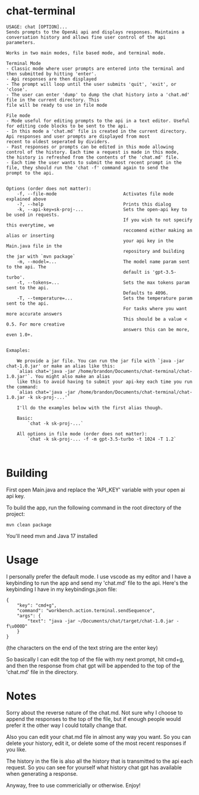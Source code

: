 # chat-terminal
```
USAGE: chat [OPTION]...
Sends prompts to the OpenAi api and displays responses. Maintains a conversation history and allows fine user control of the api
parameters.

Works in two main modes, file based mode, and terminal mode.

Terminal Mode
- Classic mode where user prompts are entered into the terminal and then submitted by hitting 'enter'. 
- Api responses are then displayed
- The prompt will loop until the user submits 'quit', 'exit', or 'close'.
- The user can enter 'dump' to dump the chat history into a 'chat.md' file in the current directory. This 
file will be ready to use in file mode

File mode
- Mode useful for editing prompts to the api in a text editor. Useful for editing code blocks to be sent to the api. 
- In this mode a 'chat.md' file is created in the current directory. Api responses and user prompts are displayed from most
recent to oldest seperated by dividers. 
- Past responses or prompts can be edited in this mode allowing control of the history. Each time a request is made in this mode,
the history is refreshed from the contents of the 'chat.md' file. 
- Each time the user wants to submit the most recent prompt in the file, they should run the 'chat -f' command again to send the 
prompt to the api.


Options (order does not matter):
    -f, --file-mode                         Activates file mode explained above
    -?, --help                              Prints this dialog
    -k, --api-key=sk-proj-...               Sets the open-api key to be used in requests.
                                            If you wish to not specify this everytime, we
                                            reccomend either making an alias or inserting 
                                            your api key in the Main.java file in the 
                                            repository and building the jar with `mvn package`
    -m, --model=...                         The model name param sent to the api. The 
                                            default is 'gpt-3.5-turbo'. 
    -t, --tokens=...                        Sets the max tokens param sent to the api. 
                                            Defaults to 4096.
    -T, --temperature=...                   Sets the temperature param sent to the api.
                                            For tasks where you want more accurate answers
                                            This should be a value < 0.5. For more creative
                                            answers this can be more, even 1.0+.


Exmaples:

    We provide a jar file. You can run the jar file with `java -jar chat-1.0.jar' or make an alias like this:
    `alias chat='java -jar /home/brandon/Documents/chat-terminal/chat-1.0.jar'`. You might also make an alias 
    like this to avoid having to submit your api-key each time you run the command: 
    `alias chat='java -jar /home/brandon/Documents/chat-terminal/chat-1.0.jar -k sk-proj-...'`
    
    I'll do the examples below with the first alias though.

    Basic:
        `chat -k sk-proj-...`

    All options in file mode (order does not matter):
        `chat -k sk-proj-... -f -m gpt-3.5-turbo -t 1024 -T 1.2`

                

```

# Building
First open Main.java and replace the 'API_KEY' variable with your open ai api key.

To build the app, run the following command in the root directory of the project:
```
mvn clean package
```

You'll need mvn and Java 17 installed


# Usage
I personally prefer the default mode. I use vscode as my editor and I have a keybinding to run the app and send my 'chat.md' file to the api. Here's the keybinding I have in my keybindings.json file:
```
{
    "key": "cmd+g",
    "command": "workbench.action.terminal.sendSequence",
    "args": {
        "text": "java -jar ~/Documents/chat/target/chat-1.0.jar -f\u000D"
    }
}
```
(the characters on the end of the text string are the enter key)

So basically I can edit the top of the file with my next prompt, hit cmd+g, and then the response from chat gpt will be appended to the top of the 'chat.md' file in the directory. 

# Notes
Sorry about the reverse nature of the chat.md. Not sure why I choose to append the responses to the top of the file, but if enough people would prefer it the other way I could totally change that.

Also you can edit your chat.md file in almost any way you want. So you can delete your history, edit it, or delete some of the most recent responses if you like.

The history in the file is also all the history that is transmitted to the api each request. So you can see for yourself what history chat gpt has available when generating a response.

Anyway, free to use commericially or otherwise. Enjoy!


